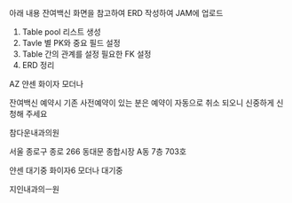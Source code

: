 아래 내용 잔여백신 화면을 참고하여 ERD 작성하여 JAM에 업로드

1. Table pool 리스트 생성
2. Tavle 별 PK와 중요 필드 설정
3. Table 간의 관계를 설정 필요한 FK 설정
4. ERD 정리



AZ 얀센 화이자 모더나

잔여백신 예약시 기존 사전예약이 있는 분은 예약이 자동으로 취소 되오니 신중하게 신청해 주세요

참다운내과의원

서울 종로구 종로 266 동대문 종합시장 A동 7층 703호

얀센 대기중 화이자6 모더나 대기중



지인내과의ㅡ원